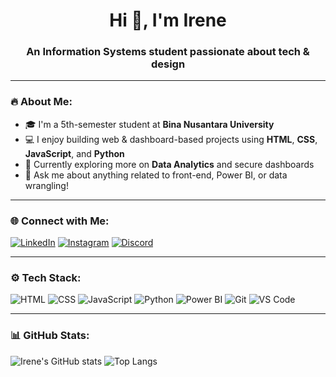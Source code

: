 <h1 align="center">Hi 👋, I'm Irene</h1>
<h3 align="center">An Information Systems student passionate about tech & design</h3>

---

### 🔥 About Me:
- 🎓 I'm a 5th-semester student at **Bina Nusantara University**
- 💻 I enjoy building web & dashboard-based projects using **HTML**, **CSS**, **JavaScript**, and **Python**
- 🎯 Currently exploring more on **Data Analytics** and secure dashboards
- 💬 Ask me about anything related to front-end, Power BI, or data wrangling!

---

### 🌐 Connect with Me:
[![LinkedIn](https://img.shields.io/badge/-LinkedIn-0A66C2?style=flat&logo=linkedin&logoColor=white)](https://www.linkedin.com/)
[![Instagram](https://img.shields.io/badge/-Instagram-E4405F?style=flat&logo=instagram&logoColor=white)](https://www.instagram.com/)
[![Discord](https://img.shields.io/badge/-Discord-5865F2?style=flat&logo=discord&logoColor=white)](https://discord.com/)

---

### ⚙️ Tech Stack:
![HTML](https://img.shields.io/badge/-HTML5-E34F26?style=flat&logo=html5&logoColor=white)
![CSS](https://img.shields.io/badge/-CSS3-1572B6?style=flat&logo=css3&logoColor=white)
![JavaScript](https://img.shields.io/badge/-JavaScript-F7DF1E?style=flat&logo=javascript&logoColor=black)
![Python](https://img.shields.io/badge/-Python-3776AB?style=flat&logo=python&logoColor=white)
![Power BI](https://img.shields.io/badge/-PowerBI-F2C811?style=flat&logo=powerbi&logoColor=black)
![Git](https://img.shields.io/badge/-Git-F05032?style=flat&logo=git&logoColor=white)
![VS Code](https://img.shields.io/badge/-VSCode-007ACC?style=flat&logo=visual-studio-code&logoColor=white)

---

### 📊 GitHub Stats:
![Irene's GitHub stats](https://github-readme-stats.vercel.app/api?username=zenash03&show_icons=true&theme=tokyonight)
![Top Langs](https://github-readme-stats.vercel.app/api/top-langs/?username=zenash03&layout=compact&theme=tokyonight)


<!--
**serenei/serenei** is a ✨ _special_ ✨ repository because its `README.md` (this file) appears on your GitHub profile.

Here are some ideas to get you started:

- 🔭 I’m currently working on ...
- 🌱 I’m currently learning ...
- 👯 I’m looking to collaborate on ...
- 🤔 I’m looking for help with ...
- 💬 Ask me about ...
- 📫 How to reach me: ...
- 😄 Pronouns: ...
- ⚡ Fun fact: ...
-->
